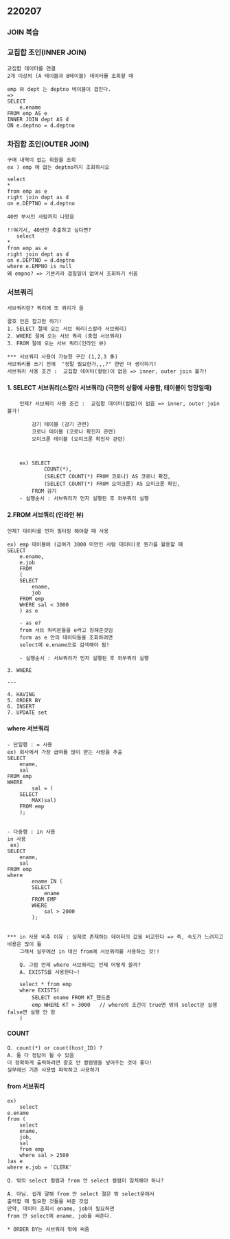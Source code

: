 ## 220207

### JOIN 복습
### 교집합 조인(INNER JOIN)
    교집합 데이터를 연결
    2개 이상의 (A 테이블과 B테이블) 데이터를 조회할 때

    emp 와 dept 는 deptno 테이블이 겹친다.
    =>
    SELECT
        e.ename
    FROM emp AS e
    INNER JOIN dept AS d
    ON e.deptno = d.deptno

### 차집합 조인(OUTER JOIN)
    구매 내역이 없는 회원을 조회
    ex ) emp 에 없는 deptno까지 조회하시오

    select 
    *
    from emp as e
    right join dept as d
    on e.DEPTNO = d.deptno

    40번 부서인 사람까지 나왔음

    !!여기서, 40번만 추출하고 싶다면?  
       select 
    *
    from emp as e
    right join dept as d
    on e.DEPTNO = d.deptno
    where e.EMPNO is null
    왜 empno? => 기본키라 겹칠일이 없어서 조회하기 쉬움

### 서브쿼리 
    서브쿼리란? 쿼리에 또 쿼리가 옴
    
    괄호 안은 참고만 하기!
    1. SELECT 절에 오는 서브 쿼리(스칼라 서브쿼리)
    2. WHERE 절에 오는 서브 쿼리 (중첩 서브쿼리)
    3. FROM 절에 오는 서브 쿼리(인라인 뷰)

    *** 서브쿼리 사용이 가능한 구간 (1,2,3 多)
    서브쿼리를 쓰기 전에  "정말 필요한가,,,?" 한번 더 생각하기!
    서브쿼리 사용 조건 :  교집합 데이터(컬럼)이 없음 => inner, outer join 불가!

#### 1. SELECT 서브쿼리(스칼라 서브쿼리) (극한의 상황에 사용함, 테이블이 엉망일때)
        언제? 서브쿼리 사용 조건 :  교집합 데이터(컬럼)이 없음 => inner, outer join 불가!        
        
            감기 테이블 (감기 관련)
            코로나 테이블 (코로나 확진자 관련)
            오미크론 테이블 (오미크론 확진자 관련)

        

        ex) SELECT
                COUNT(*),
                (SELECT COUNT(*) FROM 코로나) AS 코로나 확진,
                (SELECT COUNT(*) FROM 오미크론) AS 오미크론 확진,
            FROM 감기
        - 실행순서 : 서브쿼리가 먼저 실행된 후 외부쿼리 실행



#### 2.FROM 서브쿼리 (인라인 뷰)
    언제? 데이터를 먼저 필터링 해야할 때 사용
    
    ex) emp 테이블에 (급여가 3000 미만인 사람 데이터)로 뭔가를 활용할 때
    SELECT 
        e.ename,
        e.job
        FROM 
        (
        SELECT
            ename,
            job
        FROM emp
        WHERE sal < 3000 
        ) as e
        
        - as e? 
        from 서브 쿼리문들을 e라고 칭해준것임
        form as e 안의 데이터들을 조회하려면
        select에 e.ename으로 검색해야 됨!

        - 실행순서 : 서브쿼리가 먼저 실행된 후 외부쿼리 실행

    3. WHERE

    ---

    4. HAVING
    5. ORDER BY
    6. INSERT
    7. UPDATE set


#### where 서브쿼리
    - 단일행 : = 사용
    ex) 회사에서 가장 급여를 많이 받는 사람을 추출
    SELECT
        ename,
        sal
    FROM emp
    WHERE
            sal = (
        SELECT
            MAX(sal)
        FROM emp
        );
    

    - 다중행 : in 사용
    in 사용
     ex) 
    SELECT
        ename,
        sal
    FROM emp
    where
            ename IN (
            SELECT
                ename
            FROM EMP
            WHERE
                sal > 2000
            );


    *** in 사용 비추 이유 : 실제로 존재하는 데이터의 값을 비교한다 => 즉, 속도가 느려지고 비용은 많이 듦
        그래서 실무에선 in 대신 from에 서브쿼리를 사용하는 것!!

        Q. 그럼 언제 where 서브쿼리는 언제 어떻게 쓸까?
        A. EXISTS를 사용한다~!

        select * from emp 
        where EXISTS(   
            SELECT ename FROM KT_핸드폰
            emp WHERE KT > 3000   // where의 조건이 true면 밖의 select문 실행 false면 실행 안 함
        )


#### COUNT 
    Q. count(*) or count(host_ID) ?
    A. 둘 다 정답이 될 수 있음
    더 정확하게 출력하려면 괄호 안 컬럼명을 넣어주는 것이 좋다!
    실무에선 기존 사용법 파악하고 사용하기


#### from 서브쿼리 
    ex) 
        select 
    e.ename
    from (
    	select 
    	ename,
    	job,
    	sal
    	from emp
    	where sal > 2500
    )as e 
    where e.job = 'CLERK'

    Q. 밖의 select 컬럼과 from 안 select 컬럼이 일치해야 하나?

    A. 아님. 쉽게 말해 from 안 select 절은 밖 select문에서 
    출력할 때 필요한 것들을 써준 것임
    만약, 데이터 조회시 ename, job이 필요하면
    from 안 select에 ename, job를 써준다.

    * ORDER BY는 서브쿼리 밖에 써줌
   